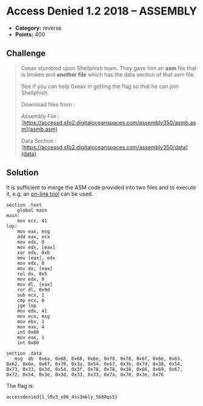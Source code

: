 # Access Denied 1.2 2018 – ASSEMBLY 

* **Category:** reverse
* **Points:** 400

## Challenge

> 0xeax stumbled upon Shellphish team. They gave him an **asm** file that is broken and **another file** which has the data section of that asm file.
>
> See if you can help 0xeax in getting the flag so that he can join Shellphish.
>
> Download files from :
>
> Assembly File : [https://accessd.sfo2.digitaloceanspaces.com/assembly350/asmb.asm](asmb.asm)
>
> Data Section : [https://accessd.sfo2.digitaloceanspaces.com/assembly350/data](data)

## Solution

It is sufficient to merge the ASM code provided into two files and to execute it, e.g. an [on-line tool](https://www.tutorialspoint.com/compile_assembly_online.php) can be used.

```assembly
section	.text
	global main       
main:
    mov ecx, 41
lop:
    mov eax, msg
    add eax, ecx
    mov edx, 0
    mov edx, [eax]
    xor edx, 0xb
    mov [eax], edx
    mov edx, 0
    mov dx, [eax]
    rol dx, 0x5
    mov edx, 0
    mov dl, [eax]
    ror dl, 0x9d
    sub ecx, 1
    cmp ecx, 0
    jge lop
	mov	edx, 41
	mov	ecx, msg    
	mov	ebx, 1	    
	mov	eax, 4	    
	int	0x80        
	mov	eax, 1	   
	int	0x80

section .data
   msg	db	0x6a, 0x68, 0x68, 0x6e, 0x78, 0x78, 0x6f, 0x6e, 0x65, 0x62, 0x6e, 0x6f, 0x70, 0x3a, 0x54, 0x67, 0x3b, 0x7d, 0x38, 0x54, 0x73, 0x33, 0x3d, 0x54, 0x3f, 0x78, 0x78, 0x38, 0x66, 0x69, 0x67, 0x72, 0x54, 0x3e, 0x3d, 0x33, 0x33, 0x7a, 0x78, 0x3e, 0x76
```

The flag is:

```
accessdenied{1_l0v3_x86_4ss3mbly_5688qs5}
```